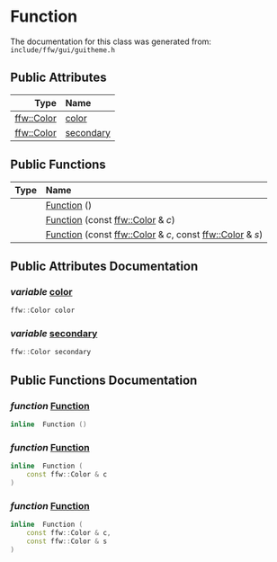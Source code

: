 Function
===================================


The documentation for this class was generated from: `include/ffw/gui/guitheme.h`



## Public Attributes

| Type | Name |
| -------: | :------- |
|  [ffw::Color](ffw_Color.html) | [color](#e8e7abf4) |
|  [ffw::Color](ffw_Color.html) | [secondary](#692249dc) |


## Public Functions

| Type | Name |
| -------: | :------- |
|   | [Function](#06cd44ef) ()  |
|   | [Function](#61e0a022) (const [ffw::Color](ffw_Color.html) & _c_)  |
|   | [Function](#8d3f94be) (const [ffw::Color](ffw_Color.html) & _c_, const [ffw::Color](ffw_Color.html) & _s_)  |


## Public Attributes Documentation

### _variable_ <a id="e8e7abf4" href="#e8e7abf4">color</a>

```cpp
ffw::Color color
```



### _variable_ <a id="692249dc" href="#692249dc">secondary</a>

```cpp
ffw::Color secondary
```





## Public Functions Documentation

### _function_ <a id="06cd44ef" href="#06cd44ef">Function</a>

```cpp
inline  Function () 
```



### _function_ <a id="61e0a022" href="#61e0a022">Function</a>

```cpp
inline  Function (
    const ffw::Color & c
) 
```



### _function_ <a id="8d3f94be" href="#8d3f94be">Function</a>

```cpp
inline  Function (
    const ffw::Color & c,
    const ffw::Color & s
) 
```





